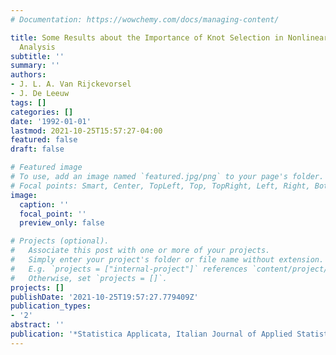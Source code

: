 ```yaml
---
# Documentation: https://wowchemy.com/docs/managing-content/

title: Some Results about the Importance of Knot Selection in Nonlinear Multivariate
  Analysis
subtitle: ''
summary: ''
authors:
- J. L. A. Van Rijckevorsel
- J. De Leeuw
tags: []
categories: []
date: '1992-01-01'
lastmod: 2021-10-25T15:57:27-04:00
featured: false
draft: false

# Featured image
# To use, add an image named `featured.jpg/png` to your page's folder.
# Focal points: Smart, Center, TopLeft, Top, TopRight, Left, Right, BottomLeft, Bottom, BottomRight.
image:
  caption: ''
  focal_point: ''
  preview_only: false

# Projects (optional).
#   Associate this post with one or more of your projects.
#   Simply enter your project's folder or file name without extension.
#   E.g. `projects = ["internal-project"]` references `content/project/deep-learning/index.md`.
#   Otherwise, set `projects = []`.
projects: []
publishDate: '2021-10-25T19:57:27.779409Z'
publication_types:
- '2'
abstract: ''
publication: '*Statistica Applicata, Italian Journal of Applied Statistics*'
---
```

